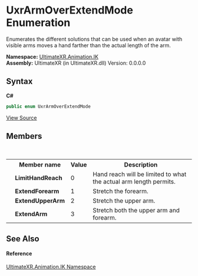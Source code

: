 # UxrArmOverExtendMode Enumeration
 

Enumerates the different solutions that can be used when an avatar with visible arms moves a hand farther than the actual length of the arm.

**Namespace:**&nbsp;<a href="N_UltimateXR_Animation_IK">UltimateXR.Animation.IK</a><br />**Assembly:**&nbsp;UltimateXR (in UltimateXR.dll) Version: 0.0.0.0

## Syntax

**C#**<br />
``` C#
public enum UxrArmOverExtendMode
```

<a href="UltimateXR/Scripts/Animation/IK/UxrArmOverExtendMode.cs" rel="noopener noreferrer" title="View the source code">View Source</a><br />

## Members
&nbsp;<table><tr><th></th><th>Member name</th><th>Value</th><th>Description</th></tr><tr><td /><td target="F:UltimateXR.Animation.IK.UxrArmOverExtendMode.LimitHandReach">**LimitHandReach**</td><td>0</td><td>Hand reach will be limited to what the actual arm length permits.</td></tr><tr><td /><td target="F:UltimateXR.Animation.IK.UxrArmOverExtendMode.ExtendForearm">**ExtendForearm**</td><td>1</td><td>Stretch the forearm.</td></tr><tr><td /><td target="F:UltimateXR.Animation.IK.UxrArmOverExtendMode.ExtendUpperArm">**ExtendUpperArm**</td><td>2</td><td>Stretch the upper arm.</td></tr><tr><td /><td target="F:UltimateXR.Animation.IK.UxrArmOverExtendMode.ExtendArm">**ExtendArm**</td><td>3</td><td>Stretch both the upper arm and forearm.</td></tr></table>

## See Also


#### Reference
<a href="N_UltimateXR_Animation_IK">UltimateXR.Animation.IK Namespace</a><br />